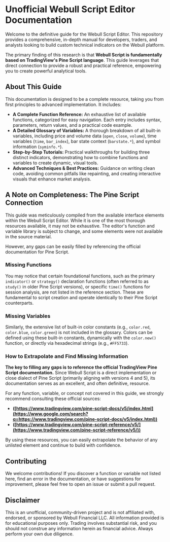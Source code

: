 # Unofficial Webull Script Editor Documentation

Welcome to the definitive guide for the Webull Script Editor. This repository provides a comprehensive, in-depth manual for developers, traders, and analysts looking to build custom technical indicators on the Webull platform.

The primary finding of this research is that **Webull Script is fundamentally based on TradingView's Pine Script language**. This guide leverages that direct connection to provide a robust and practical reference, empowering you to create powerful analytical tools.

## About This Guide

This documentation is designed to be a complete resource, taking you from first principles to advanced implementation. It includes:

  * **A Complete Function Reference:** An exhaustive list of available functions, categorized for easy navigation. Each entry includes syntax, parameters, return values, and a practical code example.
  * **A Detailed Glossary of Variables:** A thorough breakdown of all built-in variables, including price and volume data (`open`, `close`, `volume`), time variables (`time`, `bar_index`), bar state context (`barstate.*`), and symbol information (`syminfo.*`).
  * **Step-by-Step Tutorials:** Practical walkthroughs for building three distinct indicators, demonstrating how to combine functions and variables to create dynamic, visual tools.
  * **Advanced Techniques & Best Practices:** Guidance on writing clean code, avoiding common pitfalls like repainting, and creating interactive visuals that enhance market analysis.

## A Note on Completeness: The Pine Script Connection

This guide was meticulously compiled from the available interface elements within the Webull Script Editor. While it is one of the most thorough resources available, it may not be exhaustive. The editor's function and variable library is subject to change, and some elements were not available in the source material.

However, any gaps can be easily filled by referencing the official documentation for Pine Script.

### Missing Functions

You may notice that certain foundational functions, such as the primary `indicator()` or `strategy()` declaration functions (often referred to as `study()` in older Pine Script versions), or specific `time()` functions for session analysis, are not listed in the reference section. These are fundamental to script creation and operate identically to their Pine Script counterparts.

### Missing Variables

Similarly, the extensive list of built-in color constants (e.g., `color.red`, `color.blue`, `color.green`) is not included in the glossary. Colors can be defined using these built-in constants, dynamically with the `color.new()` function, or directly via hexadecimal strings (e.g., `#FF5733`).

### How to Extrapolate and Find Missing Information

**The key to filling any gaps is to reference the official TradingView Pine Script documentation.** Since Webull Script is a direct implementation or close dialect of Pine Script (primarily aligning with versions 4 and 5), its documentation serves as an excellent, and often definitive, resource.

For any function, variable, or concept not covered in this guide, we strongly recommend consulting these official sources:

  * **([https://www.tradingview.com/pine-script-docs/v5/index.html](https://www.google.com/search?q=https://www.tradingview.com/pine-script-docs/v5/index.html))**
  * **([https://www.tradingview.com/pine-script-reference/v5/](https://www.tradingview.com/pine-script-reference/v5/))**

By using these resources, you can easily extrapolate the behavior of any unlisted element and continue to build with confidence.

## Contributing

We welcome contributions\! If you discover a function or variable not listed here, find an error in the documentation, or have suggestions for improvement, please feel free to open an issue or submit a pull request.

## Disclaimer

This is an unofficial, community-driven project and is not affiliated with, endorsed, or sponsored by Webull Financial LLC. All information provided is for educational purposes only. Trading involves substantial risk, and you should not construe any information herein as financial advice. Always perform your own due diligence.
